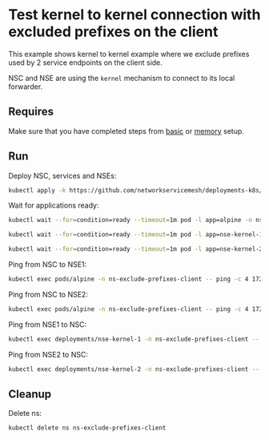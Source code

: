 # Test kernel to kernel connection with excluded prefixes on the client

This example shows kernel to kernel example where we exclude prefixes used by 2 service endpoints on the client side. 

NSC and NSE are using the `kernel` mechanism to connect to its local forwarder.

## Requires

Make sure that you have completed steps from [basic](../../basic) or [memory](../../memory) setup.

## Run

Deploy NSC, services and NSEs:
```bash
kubectl apply -k https://github.com/networkservicemesh/deployments-k8s/examples/features/exclude-prefixes-client?ref=d625fc43ff572b6f24a2fa63b768d1b7117ece9a
```

Wait for applications ready:
```bash
kubectl wait --for=condition=ready --timeout=1m pod -l app=alpine -n ns-exclude-prefixes-client
```
```bash
kubectl wait --for=condition=ready --timeout=1m pod -l app=nse-kernel-1 -n ns-exclude-prefixes-client
```
```bash
kubectl wait --for=condition=ready --timeout=1m pod -l app=nse-kernel-2 -n ns-exclude-prefixes-client
```

Ping from NSC to NSE1:
```bash
kubectl exec pods/alpine -n ns-exclude-prefixes-client -- ping -c 4 172.16.1.96
```

Ping from NSC to NSE2:
```bash
kubectl exec pods/alpine -n ns-exclude-prefixes-client -- ping -c 4 172.16.1.98
```

Ping from NSE1 to NSC:
```bash
kubectl exec deployments/nse-kernel-1 -n ns-exclude-prefixes-client -- ping -c 4 172.16.1.97
```

Ping from NSE2 to NSC:
```bash
kubectl exec deployments/nse-kernel-2 -n ns-exclude-prefixes-client -- ping -c 4 172.16.1.99
```

## Cleanup

Delete ns:
```bash
kubectl delete ns ns-exclude-prefixes-client
```

